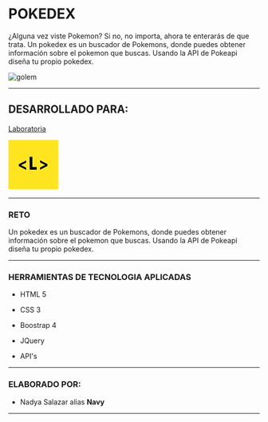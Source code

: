 # POKEDEX

¿Alguna vez viste Pokemon? Si no, no importa, ahora te enterarás de que trata. Un pokedex es un buscador de Pokemons, donde puedes obtener información sobre el pokemon que buscas. Usando la API de Pokeapi diseña tu propio pokedex. 

![golem](https://user-images.githubusercontent.com/37165809/45065960-9e6ccb80-b081-11e8-817a-a43e58ab472c.jpg)

***

## DESARROLLADO PARA:

[Laboratoria](http://laboratoria.la)

![laboratoria](assets/images/laboratoria.png)

***

### RETO

Un pokedex es un buscador de Pokemons, donde puedes obtener información sobre el pokemon que buscas. Usando la API de Pokeapi diseña tu propio pokedex.

***

### HERRAMIENTAS DE TECNOLOGIA APLICADAS


+ HTML 5

+ CSS 3

+ Boostrap 4

+ JQuery 

+ API's

***

### ELABORADO POR:

* Nadya Salazar alias **Navy**

***